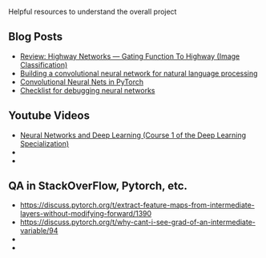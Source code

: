 Helpful resources to understand the overall project

## Blog Posts
* [Review: Highway Networks — Gating Function To Highway (Image Classification)](https://towardsdatascience.com/review-highway-networks-gating-function-to-highway-image-classification-5a33833797b5)
* [Building a convolutional neural network for natural language processing](https://towardsdatascience.com/how-to-build-a-gated-convolutional-neural-network-gcnn-for-natural-language-processing-nlp-5ba3ee730bfb)
* [Convolutional Neural Nets in PyTorch](https://algorithmia.com/blog/convolutional-neural-nets-in-pytorch)
* [Checklist for debugging neural networks](https://towardsdatascience.com/checklist-for-debugging-neural-networks-d8b2a9434f21)

## Youtube Videos
* [Neural Networks and Deep Learning (Course 1 of the Deep Learning Specialization)](https://www.youtube.com/playlist?list=PLkDaE6sCZn6Ec-XTbcX1uRg2_u4xOEky0)
* 
* 

## QA in StackOverFlow, Pytorch, etc.
* https://discuss.pytorch.org/t/extract-feature-maps-from-intermediate-layers-without-modifying-forward/1390
* https://discuss.pytorch.org/t/why-cant-i-see-grad-of-an-intermediate-variable/94
* 
* 
